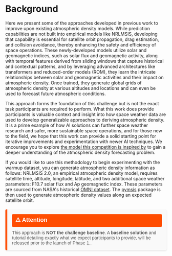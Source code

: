 # Background

Here we present some of the approaches developed in previous work to improve upon existing atmospheric density models. While prediction capabilities are not built into empirical models like NRLMSIS, developing that capability is essential for satellite orbit propagation, drag estimation, and collision avoidance, thereby enhancing the safety and efficiency of space operations. These newly-developed models utilize solar and geomagnetic indices, such as solar flux and geomagnetic activity, along with temporal features derived from sliding windows that capture historical and contextual patterns, and by leveraging advanced architectures like transformers and reduced-order models (ROM), they learn the intricate relationships between solar and geomagnetic activities and their impact on atmospheric density. Once trained, they generate global grids of atmospheric density at various altitudes and locations and can even be used to forecast future atmospheric conditions. 

This approach forms the foundation of this challenge but is not the exact task participants are required to perform. What this work does provide participants is valuable context and insight into how space weather data are used to develop generalizable approaches to deriving atmospheric density. It is a prime example of how AI solutions can further space weather research and safer, more sustainable space operations, and for those new to the field, we hope that this work can provide a solid starting point for iterative improvements and experimentation with newer AI techniques. We encourage you to explore [the model this competition is inspired by](https://github.com/ARCLab-MIT/2025-aichallenge-devkit/tree/main/background_model) to gain a deeper understanding of the atmospheric density forecasting problem.

If you would like to use this methodology to begin experimenting with the warmup dataset, you can generate atmospheric density information as follows: NRLMSIS 2.0, an empirical atmospheric density model, requires satellite time, altitude, longitude, latitude, and two additional space weather parameters: F10.7 solar flux and Ap geomagnetic index. These parameters are sourced from NASA's historical [OMNI dataset](https://omniweb.gsfc.nasa.gov/). The [pymsis](https://pypi.org/project/pymsis/) package is then used to generate atmospheric density values along an expected satellite orbit.


<div style="display: flex; flex-direction: column; background-color: #f9f9f9; border-left: 6px solid #ff4d00; border-radius: 4px; padding: 15px; margin: 20px 0; box-shadow: 0 2px 4px rgba(0, 0, 0, 0.1); font-family: Arial, sans-serif;">
    <div style="font-size: 18px; font-weight: bold; color: #ffffff; background-color: #ff4d00; display: inline-block; padding: 5px 10px; border-radius: 3px; margin-bottom: 10px;">⚠️ Attention</div>
    <p style="font-size: 14px; margin: 0; color: #555;"> This approach is <strong>NOT the challenge baseline</strong>. A <strong>baseline solution</strong> and tutorial detailing exactly what we expect participants to provide, will be released prior to the launch of Phase 1.</strong>.</p>
</div>

